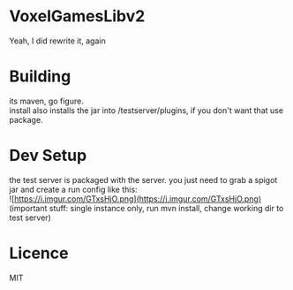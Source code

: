 # VoxelGamesLibv2
Yeah, I did rewrite it, again

# Building

its maven, go figure.  
install also installs the jar into /testserver/plugins, if you don't want that use package.

# Dev Setup

the test server is packaged with the server. 
you just need to grab a spigot jar and create a run config like this:  
![https://i.imgur.com/GTxsHjO.png](https://i.imgur.com/GTxsHjO.png)
(important stuff: single instance only, run mvn install, change working dir to test server)

# Licence

MIT